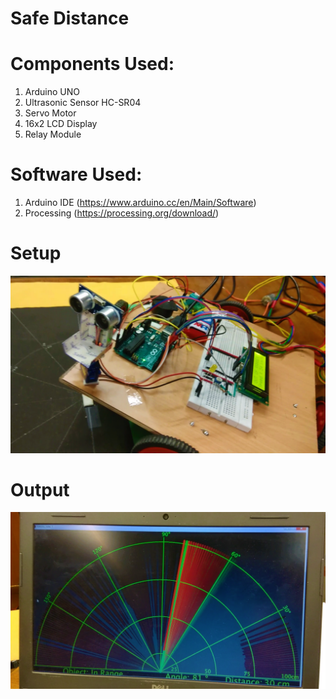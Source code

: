 # Safe Distance

# Components Used:
1. Arduino UNO 
2. Ultrasonic Sensor HC-SR04
3. Servo Motor
4. 16x2 LCD Display
5. Relay Module

# Software Used:
1. Arduino IDE (https://www.arduino.cc/en/Main/Software)
2. Processing (https://processing.org/download/)

# Setup
![](Photos/setup.png)

# Output
![](Photos/output.png)
